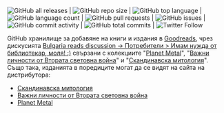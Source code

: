 ![GitHub all releases](https://img.shields.io/github/downloads/svetlyobg/Goodreads/total?logo=GitHub&style=flat-square) | ![GitHub repo size](https://img.shields.io/github/repo-size/svetlyobg/Goodreads) | ![GitHub top language](https://img.shields.io/github/languages/top/svetlyobg/Goodreads) | ![GitHub language count](https://img.shields.io/github/languages/count/svetlyobg/Goodreads) | ![GitHub pull requests](https://img.shields.io/github/issues-pr/svetlyobg/Goodreads) | ![GitHub issues](https://img.shields.io/github/issues/svetlyobg/Goodreads) | ![GitHub commit activity](https://img.shields.io/github/commit-activity/m/svetlyobg/Goodreads) | ![GitHub total commits](https://img.shields.io/github/commit-activity/t/svetlyobg/Goodreads) | ![Twitter Follow](https://img.shields.io/twitter/follow/svkosev?style=social)


GitHub хранилище за добавяне на книги и издания в [Goodreads](https://www.goodreads.com/user/show/60789039-svetlozar-kosev), чрез дискусията [Bulgaria reads discussion -> Потребители > Имам нужда от библиотекар, моля! :)](https://www.goodreads.com/topic/show/898703) свързани с колекциите "[Planet Metal](https://www.goodreads.com/series/380276-planet-metal)", "[Важни личности от Втората световна война](https://www.goodreads.com/series/409925)" и "[Скандинавска митология](https://www.goodreads.com/series/418571)". Също така, изданията в поредиците могат да се видят на сайта на дистрибутора:

- [Скандинавска митология](https://ndbg.net/knigi-i-spisanija/skandinavska-mitologija.html)
- [Важни личности от Втората световна война](https://ndbg.net/knigi-i-spisanija/lichnostite-na-vtorata-svetovna-vojna.html)
- [Planet Metal](https://ndbg.net/knigi-i-spisanija/planet-metal.html)